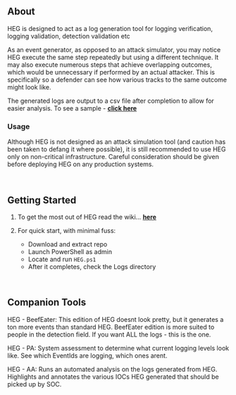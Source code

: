 
## About

HEG is designed to act as a log generation tool for logging verification, logging validation, detection validation etc

As an event generator, as opposed to an attack simulator, you may notice HEG execute the same step repeatedly but using a different technique. It may also execute numerous steps that achieve overlapping outcomes, which would be unnecessary if performed by an actual attacker. This is specifically so a defender can see how various tracks to the same outcome might look like.

The generated logs are output to a csv file after completion to allow for easier analysis. To see a sample - **[click here](#)**


### Usage
Although HEG is not designed as an attack simulation tool (and caution has been taken to defang it where possible), it is still recommended to use HEG only on non-critical infrastructure. Careful consideration should be given before deploying HEG on any production systems.


<br>


## Getting Started
1. To get the most out of HEG read the wiki… **[here](#)**
&nbsp;

3. For quick start, with minimal fuss:
   
    * Download and extract repo
    * Launch PowerShell as admin
    * Locate and run `HEG.ps1`
    * After it completes, check the Logs directory


<br>

## Companion Tools

HEG - BeefEater: This edition of HEG doesnt look pretty, but it generates a ton more events than standard HEG. BeefEater edition is more suited to people in the detection field. If you want ALL the logs - this is the one.

HEG - PA: System assessment to determine what current logging levels look like. See which EventIds are logging, which ones arent.

HEG - AA: Runs an automated analysis on the logs generated from HEG. Highlights and annotates the various IOCs HEG generated that should be picked up by SOC.
